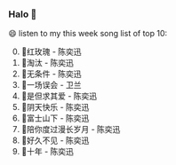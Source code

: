 

### Halo 👋

😄 listen to my this week song list of top 10:

0. 🌈红玫瑰 - 陈奕迅
1. 🌈淘汰 - 陈奕迅
2. 🌈无条件 - 陈奕迅
3. 🌈一场误会 - 卫兰
4. 🌈是但求其爱 - 陈奕迅
5. 🌈阴天快乐 - 陈奕迅
6. 🌈富士山下 - 陈奕迅
7. 🌈陪你度过漫长岁月 - 陈奕迅
8. 🌈好久不见 - 陈奕迅
9. 🌈十年 - 陈奕迅

